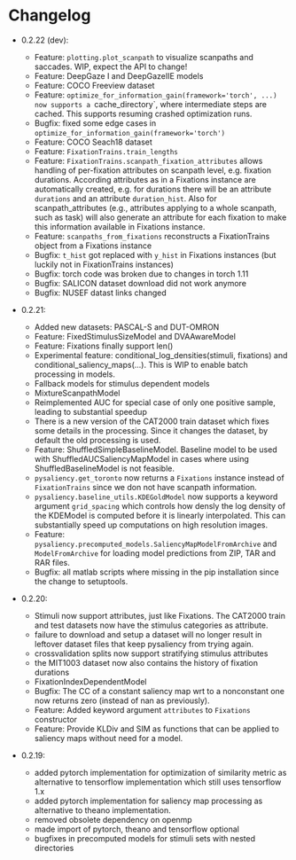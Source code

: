 # Changelog

* 0.2.22 (dev):
  * Feature: `plotting.plot_scanpath` to visualize scanpaths and saccades. WIP, expect the API to change!
  * Feature: DeepGaze I and DeepGazeIIE models
  * Feature: COCO Freeview dataset
  * Feature: `optimize_for_information_gain(framework='torch', ...) now supports a `cache_directory`,
    where intermediate steps are cached. This supports resuming crashed optimization runs.
  * Bugfix: fixed some edge cases in `optimize_for_information_gain(framework='torch')`
  * Feature: COCO Seach18 dataset
  * Feature: `FixationTrains.train_lengths`
  * Feature: `FixationTrains.scanpath_fixation_attributes` allows handling of per-fixation attributes on scanpath level,
    e.g. fixation durations. According attributes as in a Fixations instance are automatically created,
    e.g. for durations there will be an attribute `durations` and an attribute `duration_hist`. Also
    for scanpath_attributes (e.g., attributes applying to a whole scanpath, such as task) will also generate
    an attribute for each fixation to make this information available in Fixations instance.
  * Feature: `scanpaths_from_fixations` reconstructs a FixationTrains object from a Fixations instance
  * Bugfix: `t_hist` got replaced with `y_hist` in Fixations instances (but luckily not in FixationTrains instances)
  * Bugfix: torch code was broken due to changes in torch 1.11
  * Bugfix: SALICON dataset download did not work anymore
  * Bugfix: NUSEF datast links changed

* 0.2.21:
  * Added new datasets: PASCAL-S and DUT-OMRON
  * Feature: FixedStimulusSizeModel and DVAAwareModel
  * Feature: Fixations finally support len()
  * Experimental feature: conditional_log_densities(stimuli, fixations) and conditional_saliency_maps(...).
    This is WIP to enable batch processing in models.
  * Fallback models for stimulus dependent models
  * MixtureScanpathModel
  * Reimplemented AUC for special case of only one positive sample, leading to substantial speedup
  * There is a new version of the CAT2000 train dataset which fixes some details in the processing.
    Since it changes the dataset, by default the old processing is used.
  * Feature: ShuffledSimpleBaselineModel. Baseline model to be used with ShuffledAUCSaliencyMapModel
    in cases where using ShuffledBaselineModel is not feasible.
  * `pysaliency.get_toronto` now returns a `Fixations` instance instead of `FixationTrains` since
    we don not have scanpath information.
  * `pysaliency.baseline_utils.KDEGoldModel` now supports a keyword argument `grid_spacing` which
    controls how densly the log density of the KDEModel is computed before it is linearly interpolated.
    This can substantially speed up computations on high resolution images.
  * Feature: `pysaliency.precomputed_models.SaliencyMapModelFromArchive` and `ModelFromArchive`
    for loading model predictions from ZIP, TAR and RAR files.
  * Bugfix: all matlab scripts where missing in the pip installation since the change
    to setuptools.
* 0.2.20:
  * Stimuli now support attributes, just like Fixations. The CAT2000 train and test
    datasets now have the stimulus categories as attribute.
  * failure to download and setup a dataset will no longer result in leftover
    dataset files that keep pysaliency from trying again.
  * crossvalidation splits now support stratifying stimulus attributes
  * the MIT1003 dataset now also contains the history of fixation durations
  * FixationIndexDependentModel
  * Bugfix: The CC of a constant saliency map wrt to a nonconstant one
    now returns zero (instead of nan as previously).
  * Feature: Added keyword argument `attributes` to `Fixations` constructor
  * Feature: Provide KLDiv and SIM as functions that can be applied to saliency maps without need for a model.
* 0.2.19:
  * added pytorch implementation for optimization of similarity metric as alternative
    to tensorflow implementation which still uses tensorflow 1.x
  * added pytorch implementation for saliency map processing as alternative
    to theano implementation.
  * removed obsolete dependency on openmp
  * made import of pytorch, theano and tensorflow optional
  * bugfixes in precomputed models for stimuli sets with nested directories

